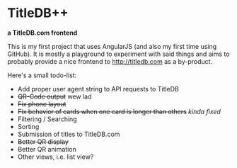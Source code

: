 # TitleDB++
**a TitleDB.com frontend**

This is my first project that uses AngularJS (and also my first time using GitHub). It is mostly a playground to experiment with said things and aims to probably provide a nice frontend to http://titledb.com as a by-product.

Here's a small todo-list:

- Add proper user agent string to API requests to TitleDB
- ~~QR-Code output~~ wew lad
- ~~Fix phone layout~~
- ~~Fix behavior of cards when one card is longer than others~~ *kinda fixed*
- Filtering / Searching
- Sorting
- Submission of titles to TitleDB.com
- ~~Better QR display~~
- Better QR animation
- Other views, i.e. list view?
